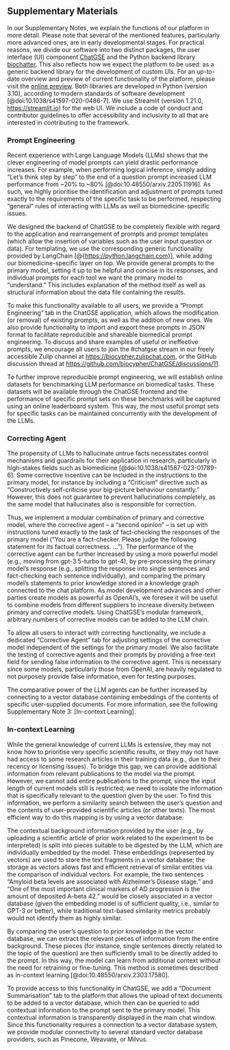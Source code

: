 ## Supplementary Materials

In our Supplementary Notes, we explain the functions of our platform in more detail.
Please note that several of the mentioned features, particularly more advanced ones, are in early developmental stages.
For practical reasons, we divide our software into two distinct packages, the user interface (UI) component [ChatGSE](https://github.com/biocypher/ChatGSE) and the Python backend library [biochatter](https://github.com/biocypher/biochatter).
This also reflects how we expect the platform to be used: as a generic backend library for the development of custom UIs.
For an up-to-date overview and preview of current functionality of the platform, please visit the [online preview](https://chat.biocypher.org).
Both libraries are developed in Python (version 3.10), according to modern standards of software development [@doi:10.1038/s41597-020-0486-7].
We use Streamlit (version 1.21.0, https://streamlit.io) for the web UI.
We include a code of conduct and contributor guidelines to offer accessibility and inclusivity to all that are interested in contributing to the framework.

### Prompt Engineering

Recent experience with Large Language Models (LLMs) shows that the clever engineering of model prompts can yield drastic performance increases.
For example, when performing logical inference, simply adding “Let’s think step by step” to the end of a question prompt increased LLM performance from ~20% to ~80% [@doi:10.48550/arxiv.2205.11916].
As such, we highly prioritise the identification and adjustment of prompts tuned exactly to the requirements of the specific task to be performed, respecting “general” rules of interacting with LLMs as well as biomedicine-specific issues.

We designed the backend of ChatGSE to be completely flexible with regard to the application and rearrangement of prompts and prompt templates (which allow the insertion of variables such as the user input question or data).
For templating, we use the corresponding generic functionality provided by LangChain [@{https://python.langchain.com}], while adding our biomedicine-specific layer on top.
We provide general prompts to the primary model, setting it up to be helpful and concise in its responses, and individual prompts for each tool we want the primary model to “understand.”
This includes explanation of the method itself as well as structural information about the data file containing the results.

To make this functionality available to all users, we provide a “Prompt Engineering” tab in the ChatGSE application, which allows the modification (or removal) of existing prompts, as well as the addition of new ones.
We also provide functionality to import and export these prompts in JSON format to facilitate reproducible and shareable biomedical prompt engineering.
To discuss and share examples of useful or ineffective prompts, we encourage all users to join the #chatgse stream in our freely accessible Zulip channel at https://biocypher.zulipchat.com, or the GitHub discussion thread at https://github.com/biocypher/ChatGSE/discussions/11.

To further improve reproducible prompt engineering, we will establish online datasets for benchmarking LLM performance on biomedical tasks.
These datasets will be available through the ChatGSE frontend and the performance of specific prompt sets on these benchmarks will be captured using an online leaderboard system.
This way, the most useful prompt sets for specific tasks can be maintained concurrently with the development of the LLMs.

### Correcting Agent

The propensity of LLMs to hallucinate untrue facts necessitates control mechanisms and guardrails for their application in research, particularly in high-stakes fields such as biomedicine [@doi:10.1038/s41587-023-01789-6].
Some corrective incentive can be included in the instructions to the primary model, for instance by including a “Criticism” directive such as “Constructively self-criticise your big-picture behaviour constantly.” However, this does not guarantee to prevent hallucinations completely, as the same model that hallucinates also is responsible for correction.

Thus, we implement a modular combination of primary and corrective model, where the corrective agent – a “second opinion” – is set up with instructions tuned exactly to the task of fact-checking the responses of the primary model (“You are a fact-checker. Please judge the following statement for its factual correctness. ...”).
The performance of the corrective agent can be further increased by using a more powerful model (e.g., moving from gpt-3.5-turbo to gpt-4), by pre-processing the primary model’s response (e.g., splitting the response into single sentences and fact-checking each sentence individually), and comparing the primary model’s statements to prior knowledge stored in a knowledge graph connected to the chat platform.
As model development advances and other parties create models as powerful as OpenAI’s, we foresee it will be useful to combine models from different suppliers to increase diversity between primary and corrective models.
Using ChatGSE’s modular framework, arbitrary numbers of corrective models can be added to the LLM chain.

To allow all users to interact with correcting functionality, we include a dedicated “Corrective Agent” tab for adjusting settings of the corrective model independent of the settings for the primary model.
We also facilitate the testing of corrective agents and their prompts by providing a free-text field for sending false information to the corrective agent.
This is necessary since some models, particularly those from OpenAI, are heavily regulated to not purposely provide false information, even for testing purposes.

The comparative power of the LLM agents can be further increased by connecting to a vector database containing embeddings of the contents of specific user-supplied documents.
For more information, see the following Supplementary Note 3: [In-context Learning].

### In-context Learning

While the general knowledge of current LLMs is extensive, they may not know how to prioritise very specific scientific results, or they may not have had access to some research articles in their training data (e.g., due to their recency or licensing issues).
To bridge this gap, we can provide additional information from relevant publications to the model via the prompt.
However, we cannot add entire publications to the prompt, since the input length of current models still is restricted; we need to isolate the information that is specifically relevant to the question given by the user.
To find this information, we perform a similarity search between the user’s question and the contents of user-provided scientific articles (or other texts).
The most efficient way to do this mapping is by using a vector database.

The contextual background information provided by the user (e.g., by uploading a scientific article of prior work related to the experiment to be interpreted) is split into pieces suitable to be digested by the LLM, which are individually embedded by the model.
These embeddings (represented by vectors) are used to store the text fragments in a vector database; the storage as vectors allows fast and efficient retrieval of similar entities via the comparison of individual vectors.
For example, the two sentences “Amyloid beta levels are associated with Alzheimer’s Disease stage.” and “One of the most important clinical markers of AD progression is the amount of deposited A-beta 42.” would be closely associated in a vector database (given the embedding model is of sufficient quality, i.e., similar to GPT-3 or better), while traditional text-based similarity metrics probably would not identify them as highly similar.

By comparing the user’s question to prior knowledge in the vector database, we can extract the relevant pieces of information from the entire background.
These pieces (for instance, single sentences directly related to the topic of the question) are then sufficiently small to be directly added to the prompt.
In this way, the model can learn from additional context without the need for retraining or fine-tuning.
This method is sometimes described as in-context learning [@doi:10.48550/arxiv.2303.17580].

To provide access to this functionality in ChatGSE, we add a “Document Summarisation” tab to the platform that allows the upload of text documents to be added to a vector database, which then can be queried to add contextual information to the prompt sent to the primary model.
This contextual information is transparently displayed in the main chat window.
Since this functionality requires a connection to a vector database system, we provide modular connectivity to several standard vector database providers, such as Pinecone, Weaviate, or Milvus.

